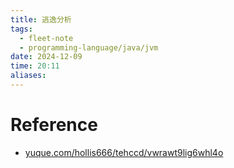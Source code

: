 ```yaml
---
title: 逃逸分析
tags:
  - fleet-note
  - programming-language/java/jvm
date: 2024-12-09
time: 20:11
aliases:
---
```




# Reference
* [yuque.com/hollis666/tehccd/vwrawt9lig6whl4o](https://www.yuque.com/hollis666/tehccd/vwrawt9lig6whl4o)